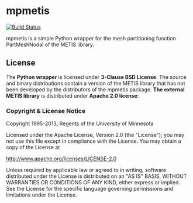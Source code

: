 # mpmetis

[![Build Status](https://travis-ci.com/c-meyer/mpmetis.svg?branch=master)](https://travis-ci.com/c-meyer/mpmetis)

mpmetis is a simple Python wrapper for the mesh partitioning function PartMeshNodal of the METIS library.


## License

The **Python wrapper** is licensed under **3-Clause BSD License**.
The source and binary distributions contain a version of the METIS library that has not been developed by the
distributors of the mpmetis package.
**The external METIS library** is distributed under **Apache 2.0 license**:

### Copyright & License Notice

Copyright 1995-2013, Regents of the University of Minnesota

Licensed under the Apache License, Version 2.0 (the "License");
you may not use this file except in compliance with the License.
You may obtain a copy of the License at

http://www.apache.org/licenses/LICENSE-2.0

Unless required by applicable law or agreed to in writing, software
distributed under the License is distributed on an "AS IS" BASIS,
WITHOUT WARRANTIES OR CONDITIONS OF ANY KIND, either express or 
implied. See the License for the specific language governing 
permissions and limitations under the License.
